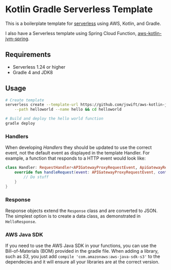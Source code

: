 # Kotlin Gradle Serverless Template

This is a boilerplate template for [serverless](https://serverless.com/) using AWS, 
Kotlin, and Gradle.

I also have a Serverless template using Spring Cloud Function, [aws-kotlin-jvm-spring](https://github.com/jswift/aws-kotlin-jvm-spring).

## Requirements
 - Serverless 1.24 or higher
 - Gradle 4 and JDK8 
 
## Usage
```bash
# Create template
serverless create --template-url https://github.com/jswift/aws-kotlin-jvm-gradle \
    --path helloworld --name hello && cd helloworld

# Build and deploy the hello world function
gradle deploy
```

### Handlers
When developing _Handlers_ they should be updated to use the correct event, not the
default event as displayed in the template Handler. For example, a function that 
responds to a HTTP event would look like:

```kotlin
class Handler: RequestHandler<APIGatewayProxyRequestEvent, ApiGatewayResponse> {
    override fun handleRequest(event: APIGatewayProxyRequestEvent, context: Context): ApiGatewayResponse {
        // Do stuff
    }
}
```

### Response
Response objects extend the `Response` class and are converted to JSON. The simplest option
is to create a data class, as demonstrated in `HelloResponse`.

### AWS Java SDK
If you need to use the AWS Java SDK in your functions, you can use the Bill-of-Materials
(BOM) provided in the gradle file. When adding a library, such as _S3_, you just add
`compile 'com.amazonaws:aws-java-sdk-s3'` to the dependecies and it will ensure all
your libraries are at the correct version.
